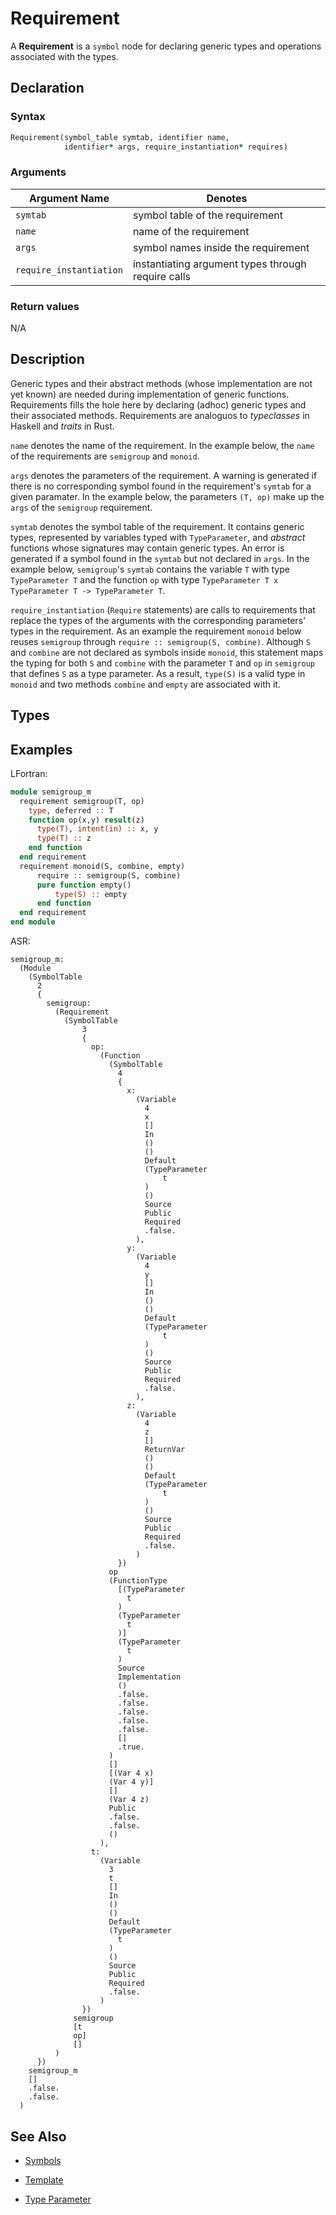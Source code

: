 # Requirement

A **Requirement** is a `symbol` node for declaring generic types 
and operations associated with the types.
 
## Declaration

### Syntax

```fortran
Requirement(symbol_table symtab, identifier name, 
            identifier* args, require_instantiation* requires)
```

### Arguments

| Argument Name              | Denotes                    |
|----------------------------|----------------------------|
| `symtab`                   | symbol table of the requirement                    |
| `name`                     | name of the requirement                            |
| `args`                     | symbol names inside the requirement                |
| `require_instantiation`    | instantiating argument types through require calls |

### Return values

N/A

## Description

Generic types and their abstract methods (whose implementation are not yet known) are needed during implementation of generic functions. Requirements fills the hole here by declaring (adhoc) generic types and their associated methods. Requirements are analoguos to *typeclasses* in Haskell and *traits* in Rust.

`name` denotes the name of the requirement. In the example below, the `name` of the requirements are `semigroup` and `monoid`.

`args` denotes the parameters of the requirement. A warning is generated if there is no corresponding symbol found in the requirement's `symtab` for a given paramater. In the example below, the parameters `(T, op)` make up the `args` of the `semigroup` requirement.

`symtab` denotes the symbol table of the requirement. It contains generic types, represented by variables typed with `TypeParameter`, and *abstract* functions whose signatures may contain generic types. An error is generated if a symbol found in the `symtab` but not declared in `args`. In the example below, `semigroup`'s `symtab` contains the variable `T` with type `TypeParameter T` and the function `op` with type `TypeParameter T x TypeParameter T -> TypeParameter T`.

`require_instantiation` (`Require` statements) are calls to requirements that replace the types of the arguments with the corresponding parameters' types in the requirement. As an example the requirement `monoid` below reuses `semigroup` through `require :: semigroup(S, combine)`. Although `S` and `combine` are not declared as symbols inside `monoid`, this statement maps the typing for both `S` and `combine` with the parameter `T` and `op` in `semigroup` that defines `S` as a type parameter. As a result, `type(S)` is a valid type in `monoid` and two methods `combine` and `empty` are associated with it.

## Types

## Examples

LFortran:
```fortran
module semigroup_m
  requirement semigroup(T, op)
    type, deferred :: T
    function op(x,y) result(z)
      type(T), intent(in) :: x, y
      type(T) :: z
    end function
  end requirement
  requirement monoid(S, combine, empty)
      require :: semigroup(S, combine)
      pure function empty()
          type(S) :: empty
      end function
  end requirement
end module
```

ASR:
```
semigroup_m:
  (Module
    (SymbolTable
      2
      {
        semigroup:
          (Requirement
            (SymbolTable
                3
                {
                  op:
                    (Function
                      (SymbolTable
                        4
                        {
                          x:
                            (Variable
                              4
                              x
                              []
                              In
                              ()
                              ()
                              Default
                              (TypeParameter
                                  t
                              )
                              ()
                              Source
                              Public
                              Required
                              .false.
                            ),
                          y:
                            (Variable
                              4
                              y
                              []
                              In
                              ()
                              ()
                              Default
                              (TypeParameter
                                  t
                              )
                              ()
                              Source
                              Public
                              Required
                              .false.
                            ),
                          z:
                            (Variable
                              4
                              z
                              []
                              ReturnVar
                              ()
                              ()
                              Default
                              (TypeParameter
                                  t
                              )
                              ()
                              Source
                              Public
                              Required
                              .false.
                            )
                        })
                      op
                      (FunctionType
                        [(TypeParameter
                          t
                        )
                        (TypeParameter
                          t
                        )]
                        (TypeParameter
                          t
                        )
                        Source
                        Implementation
                        ()
                        .false.
                        .false.
                        .false.
                        .false.
                        .false.
                        []
                        .true.
                      )
                      []
                      [(Var 4 x)
                      (Var 4 y)]
                      []
                      (Var 4 z)
                      Public
                      .false.
                      .false.
                      ()
                    ),
                  t:
                    (Variable
                      3
                      t
                      []
                      In
                      ()
                      ()
                      Default
                      (TypeParameter
                        t
                      )
                      ()
                      Source
                      Public
                      Required
                      .false.
                    )
                })
              semigroup
              [t
              op]
              []
          )
      })
    semigroup_m
    []
    .false.
    .false.
  )
```

## See Also

* [Symbols](symbol.md)

* [Template](Template.md)

* [Type Parameter](../type_nodes/TypeParameter.md)